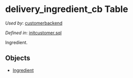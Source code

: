 # delivery_ingredient_cb Table 

*Used by*: [customerbackend](../../backend/customerbackend.md) 

*Defined in*: [initcustomer.sql](../../dbinit/initcustomer.sql)

Ingredient.

## Objects

- [Ingredient](https://github.com/alexeysp11/workflow-lib/blob/main/src/Models/Business/Products/Ingredient.cs)
